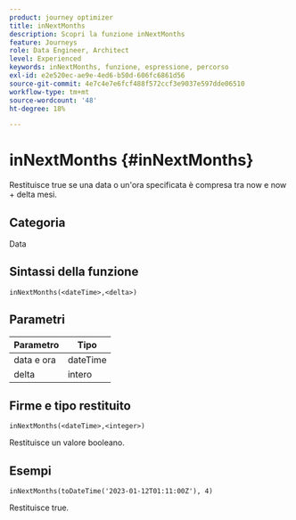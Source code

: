 ```yaml
---
product: journey optimizer
title: inNextMonths
description: Scopri la funzione inNextMonths
feature: Journeys
role: Data Engineer, Architect
level: Experienced
keywords: inNextMonths, funzione, espressione, percorso
exl-id: e2e520ec-ae9e-4ed6-b50d-606fc6861d56
source-git-commit: 4e7c4e7e6fcf488f572ccf3e9037e597dde06510
workflow-type: tm+mt
source-wordcount: '48'
ht-degree: 18%

---
```


# inNextMonths {#inNextMonths}

Restituisce true se una data o un&#39;ora specificata è compresa tra now e now + delta mesi.

## Categoria

Data

## Sintassi della funzione

`inNextMonths(<dateTime>,<delta>)`

## Parametri

| Parametro | Tipo |
|-----------|------------------|
| data e ora | dateTime |
| delta | intero |

## Firme e tipo restituito

`inNextMonths(<dateTime>,<integer>)`

Restituisce un valore booleano.

## Esempi

`inNextMonths(toDateTime('2023-01-12T01:11:00Z'), 4)`

Restituisce true.
